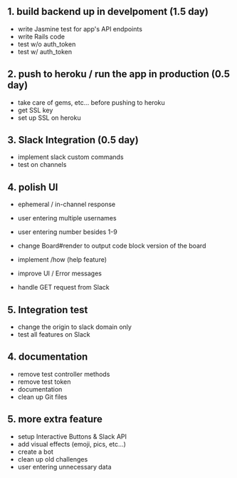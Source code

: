 ## 1. build backend up in develpoment (1.5 day)
* write Jasmine test for app's API endpoints
* write Rails code
* test w/o auth_token
* test w/ auth_token

## 2. push to heroku / run the app in production (0.5 day)
* take care of gems, etc... before pushing to heroku
* get SSL key
* set up SSL on heroku

## 3. Slack Integration (0.5 day)
* implement slack custom commands
* test on channels

## 4. polish UI
* ephemeral / in-channel response

* user entering multiple usernames
* user entering number besides 1-9

* change Board#render to output code block version of the board
* implement /how (help feature)
* improve UI / Error messages
* handle GET request from Slack

## 5. Integration test
* change the origin to slack domain only
* test all features on Slack

## 4. documentation
* remove test controller methods
* remove test token
* documentation
* clean up Git files

## 5. more extra feature
* setup Interactive Buttons & Slack API
* add visual effects (emoji, pics, etc...)
* create a bot
* clean up old challenges
* user entering unnecessary data
